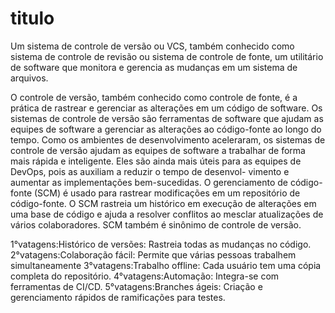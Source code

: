 # titulo
Um sistema de controle de versão ou VCS, também conhecido como sistema de controle de revisão ou sistema
 de controle de fonte, um utilitário de software que monitora e gerencia as mudanças em um sistema de arquivos.

O controle de versão, também conhecido como controle de fonte, é a prática de rastrear e gerenciar as alterações
 em um código de software. Os sistemas de controle de versão são ferramentas de software que ajudam as equipes
 de software a gerenciar as alterações ao código-fonte ao longo do tempo. Como os ambientes de desenvolvimento
 aceleraram, os sistemas de controle de versão ajudam as equipes de software a trabalhar de forma mais rápida e
 inteligente. Eles são ainda mais úteis para as equipes de DevOps, pois as auxiliam a reduzir o tempo de desenvol-
 vimento e aumentar as implementações bem-sucedidas.
O gerenciamento de código-fonte (SCM) é usado para rastrear modificações em um repositório de código-fonte.
 O SCM rastreia um histórico em execução de alterações em uma base de código e ajuda a resolver conflitos
 ao mesclar atualizações de vários colaboradores. SCM também é sinônimo de controle de versão.

 1°vatagens:Histórico de versões: Rastreia todas as mudanças no código.
 2°vatagens:Colaboração fácil: Permite que várias pessoas trabalhem simultaneamente
 3°vatagens:Trabalho offline: Cada usuário tem uma cópia completa do repositório.
 4°vatagens:Automação: Integra-se com ferramentas de CI/CD.
 5°vatagens:Branches ágeis: Criação e gerenciamento rápidos de ramificações para testes.